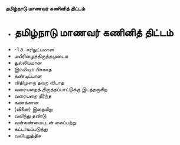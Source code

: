 **தமிழ்நாடு மாணவர் கணினித் திட்டம்**
- # தமிழ்நாடு மாணவர் கணினித் திட்டம்
- -1 a. சரிநுட்பமான
- மயிரிழைத்திருத்தமுடைய
- துல்லியமான
- இம்மியும் பிசகாத
- கண்டிப்பான
- விதிமுறை தவற விடாத
- வரையறைத் திருத்தப்பாட்டுக்கு இடந்தருகிற
- வரையறை தீர்ந்த
- கணக்கான
- (வினை) இறையிறு
- வலிந்து தண்டு
- வன்கண்மையுடன் கைப்பற்று
- கட்டாயப்படுத்து
- வலியுறுத்திச

